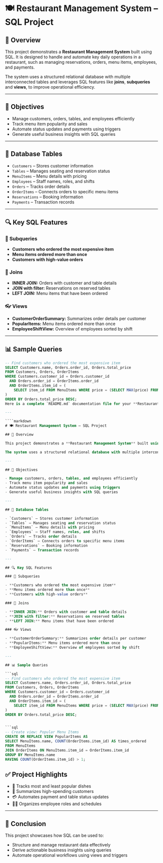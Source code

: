 # 🍽️ Restaurant Management System – SQL Project

## 📌 Overview

This project demonstrates a **Restaurant Management System** built using SQL. It is designed to handle and automate key daily operations in a restaurant, such as managing reservations, orders, menu items, employees, and payments.

The system uses a structured relational database with multiple interconnected tables and leverages SQL features like **joins**, **subqueries** and **views**, to improve operational efficiency.

---

## 🎯 Objectives

- Manage customers, orders, tables, and employees efficiently
- Track menu item popularity and sales
- Automate status updates and payments using triggers
- Generate useful business insights with SQL queries

---

## 🧱 Database Tables

- `Customers` – Stores customer information
- `Tables` – Manages seating and reservation status
- `MenuItems` – Menu details with pricing
- `Employees` – Staff names, roles, and shifts
- `Orders` – Tracks order details
- `OrderItems` – Connects orders to specific menu items
- `Reservations` – Booking information
- `Payments` – Transaction records

---

## 🔍 Key SQL Features

### 🔁 Subqueries

- **Customers who ordered the most expensive item**
- **Menu items ordered more than once**
- **Customers with high-value orders**

### 🔗 Joins

- **INNER JOIN:** Orders with customer and table details  
- **JOIN with filter:** Reservations on reserved tables  
- **LEFT JOIN:** Menu items that have been ordered  

### 👓 Views

- **CustomerOrderSummary:** Summarizes order details per customer
- **PopularItems:** Menu items ordered more than once
- **EmployeeShiftView:** Overview of employees sorted by shift

---

## 📊 Sample Queries

```sql
-- Find customers who ordered the most expensive item
SELECT Customers.name, Orders.order_id, Orders.total_price
FROM Customers, Orders, OrderItems
WHERE Customers.customer_id = Orders.customer_id
  AND Orders.order_id = OrderItems.order_id
  AND OrderItems.item_id = (
    SELECT item_id FROM MenuItems WHERE price = (SELECT MAX(price) FROM MenuItems)
)
ORDER BY Orders.total_price DESC;
Here is a complete `README.md` documentation file for your **Restaurant Management System SQL Project**, based on the PDF you provided:

---

````markdown
# 🍽️ Restaurant Management System – SQL Project

## 📌 Overview

This project demonstrates a **Restaurant Management System** built using SQL. It is designed to handle and automate key daily operations in a restaurant, such as managing reservations, orders, menu items, employees, and payments.

The system uses a structured relational database with multiple interconnected tables and leverages SQL features like **joins**, **subqueries**, **views**, **stored procedures**, and **triggers** to improve operational efficiency.

---

## 🎯 Objectives

- Manage customers, orders, tables, and employees efficiently
- Track menu item popularity and sales
- Automate status updates and payments using triggers
- Generate useful business insights with SQL queries

---

## 🧱 Database Tables

- `Customers` – Stores customer information
- `Tables` – Manages seating and reservation status
- `MenuItems` – Menu details with pricing
- `Employees` – Staff names, roles, and shifts
- `Orders` – Tracks order details
- `OrderItems` – Connects orders to specific menu items
- `Reservations` – Booking information
- `Payments` – Transaction records

---

## 🔍 Key SQL Features

### 🔁 Subqueries

- **Customers who ordered the most expensive item**
- **Menu items ordered more than once**
- **Customers with high-value orders**

### 🔗 Joins

- **INNER JOIN:** Orders with customer and table details  
- **JOIN with filter:** Reservations on reserved tables  
- **LEFT JOIN:** Menu items that have been ordered  

### 👓 Views

- **CustomerOrderSummary:** Summarizes order details per customer
- **PopularItems:** Menu items ordered more than once
- **EmployeeShiftView:** Overview of employees sorted by shift

---

## 📊 Sample Queries

```sql
-- Find customers who ordered the most expensive item
SELECT Customers.name, Orders.order_id, Orders.total_price
FROM Customers, Orders, OrderItems
WHERE Customers.customer_id = Orders.customer_id
  AND Orders.order_id = OrderItems.order_id
  AND OrderItems.item_id = (
    SELECT item_id FROM MenuItems WHERE price = (SELECT MAX(price) FROM MenuItems)
)
ORDER BY Orders.total_price DESC;


```sql
-- Create view: Popular Menu Items
CREATE OR REPLACE VIEW PopularItems AS
SELECT MenuItems.name, COUNT(OrderItems.item_id) AS times_ordered
FROM MenuItems
JOIN OrderItems ON MenuItems.item_id = OrderItems.item_id
GROUP BY MenuItems.name
HAVING COUNT(OrderItems.item_id) > 1;
```



## ✅ Project Highlights

* 📌 Tracks most and least popular dishes
* 🧾 Summarizes high-spending customers
* 💳 Automates payment and table status updates
* 👨‍🍳 Organizes employee roles and schedules

---

## 📘 Conclusion

This project showcases how SQL can be used to:

* Structure and manage restaurant data effectively
* Derive actionable business insights using queries
* Automate operational workflows using views and triggers


